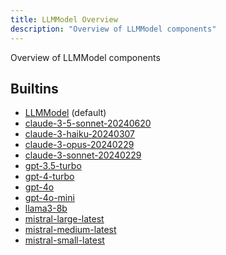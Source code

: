 ```yaml
---
title: LLMModel Overview
description: "Overview of LLMModel components"
---
```

Overview of LLMModel components
## Builtins
* [LLMModel](/docs/components/llmmodel/llmmodel/) (default)
* [claude-3-5-sonnet-20240620](/docs/components/llmmodel/claude-3-5-sonnet-20240620/)
* [claude-3-haiku-20240307](/docs/components/llmmodel/claude-3-haiku-20240307/)
* [claude-3-opus-20240229](/docs/components/llmmodel/claude-3-opus-20240229/)
* [claude-3-sonnet-20240229](/docs/components/llmmodel/claude-3-sonnet-20240229/)
* [gpt-3.5-turbo](/docs/components/llmmodel/gpt-3_5-turbo/)
* [gpt-4-turbo](/docs/components/llmmodel/gpt-4-turbo/)
* [gpt-4o](/docs/components/llmmodel/gpt-4o/)
* [gpt-4o-mini](/docs/components/llmmodel/gpt-4o-mini/)
* [llama3-8b](/docs/components/llmmodel/llama3-8b/)
* [mistral-large-latest](/docs/components/llmmodel/mistral-large-latest/)
* [mistral-medium-latest](/docs/components/llmmodel/mistral-medium-latest/)
* [mistral-small-latest](/docs/components/llmmodel/mistral-small-latest/)
